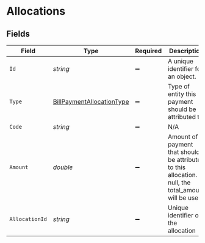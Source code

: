 # Allocations


## Fields

| Field                                                                                                   | Type                                                                                                    | Required                                                                                                | Description                                                                                             | Example                                                                                                 |
| ------------------------------------------------------------------------------------------------------- | ------------------------------------------------------------------------------------------------------- | ------------------------------------------------------------------------------------------------------- | ------------------------------------------------------------------------------------------------------- | ------------------------------------------------------------------------------------------------------- |
| `Id`                                                                                                    | *string*                                                                                                | :heavy_minus_sign:                                                                                      | A unique identifier for an object.                                                                      | 12345                                                                                                   |
| `Type`                                                                                                  | [BillPaymentAllocationType](../../Models/Components/BillPaymentAllocationType.md)                       | :heavy_minus_sign:                                                                                      | Type of entity this payment should be attributed to.                                                    | bill                                                                                                    |
| `Code`                                                                                                  | *string*                                                                                                | :heavy_minus_sign:                                                                                      | N/A                                                                                                     | N091                                                                                                    |
| `Amount`                                                                                                | *double*                                                                                                | :heavy_minus_sign:                                                                                      | Amount of payment that should be attributed to this allocation. If null, the total_amount will be used. | 49.99                                                                                                   |
| `AllocationId`                                                                                          | *string*                                                                                                | :heavy_minus_sign:                                                                                      | Unique identifier of the allocation                                                                     | 123456                                                                                                  |
